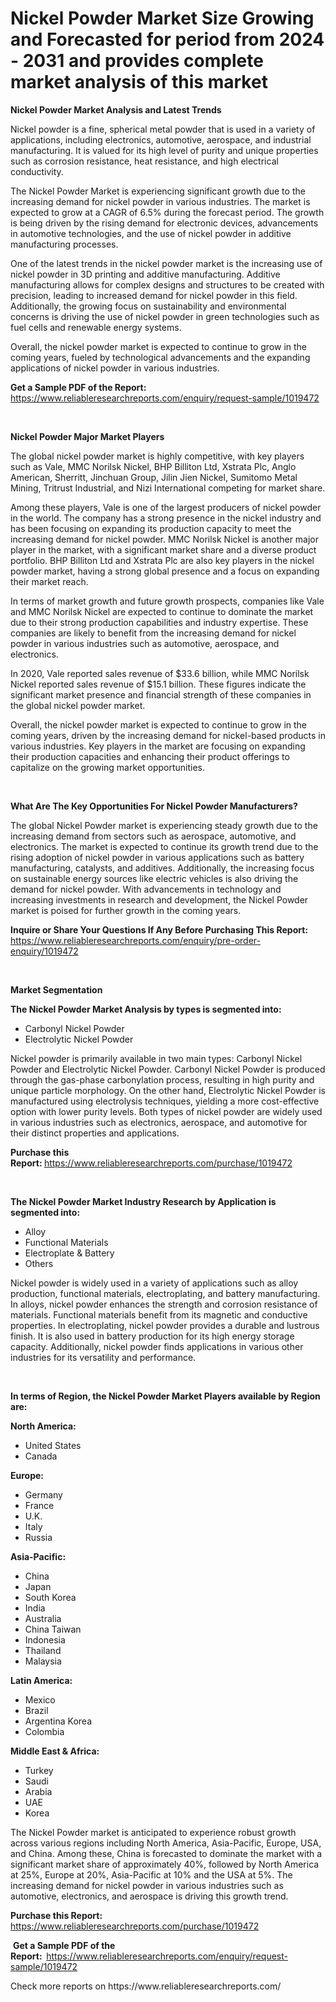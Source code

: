 <p><h1>Nickel Powder Market Size Growing and Forecasted for period from 2024 - 2031 and provides complete market analysis of this market</h1></p><p><strong>Nickel Powder Market Analysis and Latest Trends</strong></p>
<p><p>Nickel powder is a fine, spherical metal powder that is used in a variety of applications, including electronics, automotive, aerospace, and industrial manufacturing. It is valued for its high level of purity and unique properties such as corrosion resistance, heat resistance, and high electrical conductivity.</p><p>The Nickel Powder Market is experiencing significant growth due to the increasing demand for nickel powder in various industries. The market is expected to grow at a CAGR of 6.5% during the forecast period. The growth is being driven by the rising demand for electronic devices, advancements in automotive technologies, and the use of nickel powder in additive manufacturing processes.</p><p>One of the latest trends in the nickel powder market is the increasing use of nickel powder in 3D printing and additive manufacturing. Additive manufacturing allows for complex designs and structures to be created with precision, leading to increased demand for nickel powder in this field. Additionally, the growing focus on sustainability and environmental concerns is driving the use of nickel powder in green technologies such as fuel cells and renewable energy systems.</p><p>Overall, the nickel powder market is expected to continue to grow in the coming years, fueled by technological advancements and the expanding applications of nickel powder in various industries.</p></p>
<p><strong>Get a Sample PDF of the Report:&nbsp;</strong> <a href="https://www.reliableresearchreports.com/enquiry/request-sample/1019472">https://www.reliableresearchreports.com/enquiry/request-sample/1019472</a></p>
<p>&nbsp;</p>
<p><strong>Nickel Powder Major Market Players</strong></p>
<p><p>The global nickel powder market is highly competitive, with key players such as Vale, MMC Norilsk Nickel, BHP Billiton Ltd, Xstrata Plc, Anglo American, Sherritt, Jinchuan Group, Jilin Jien Nickel, Sumitomo Metal Mining, Tritrust Industrial, and Nizi International competing for market share.</p><p>Among these players, Vale is one of the largest producers of nickel powder in the world. The company has a strong presence in the nickel industry and has been focusing on expanding its production capacity to meet the increasing demand for nickel powder. MMC Norilsk Nickel is another major player in the market, with a significant market share and a diverse product portfolio. BHP Billiton Ltd and Xstrata Plc are also key players in the nickel powder market, having a strong global presence and a focus on expanding their market reach.</p><p>In terms of market growth and future growth prospects, companies like Vale and MMC Norilsk Nickel are expected to continue to dominate the market due to their strong production capabilities and industry expertise. These companies are likely to benefit from the increasing demand for nickel powder in various industries such as automotive, aerospace, and electronics.</p><p>In 2020, Vale reported sales revenue of $33.6 billion, while MMC Norilsk Nickel reported sales revenue of $15.1 billion. These figures indicate the significant market presence and financial strength of these companies in the global nickel powder market.</p><p>Overall, the nickel powder market is expected to continue to grow in the coming years, driven by the increasing demand for nickel-based products in various industries. Key players in the market are focusing on expanding their production capacities and enhancing their product offerings to capitalize on the growing market opportunities.</p></p>
<p>&nbsp;</p>
<p><strong>What Are The Key Opportunities For Nickel Powder Manufacturers?</strong></p>
<p><p>The global Nickel Powder market is experiencing steady growth due to the increasing demand from sectors such as aerospace, automotive, and electronics. The market is expected to continue its growth trend due to the rising adoption of nickel powder in various applications such as battery manufacturing, catalysts, and additives. Additionally, the increasing focus on sustainable energy sources like electric vehicles is also driving the demand for nickel powder. With advancements in technology and increasing investments in research and development, the Nickel Powder market is poised for further growth in the coming years.</p></p>
<p><strong>Inquire or Share Your Questions If Any Before Purchasing This Report:</strong> <a href="https://www.reliableresearchreports.com/enquiry/pre-order-enquiry/1019472">https://www.reliableresearchreports.com/enquiry/pre-order-enquiry/1019472</a></p>
<p>&nbsp;</p>
<p><strong>Market Segmentation</strong></p>
<p><strong>The Nickel Powder Market Analysis by types is segmented into:</strong></p>
<p><ul><li>Carbonyl Nickel Powder</li><li>Electrolytic Nickel Powder</li></ul></p>
<p><p>Nickel powder is primarily available in two main types: Carbonyl Nickel Powder and Electrolytic Nickel Powder. Carbonyl Nickel Powder is produced through the gas-phase carbonylation process, resulting in high purity and unique particle morphology. On the other hand, Electrolytic Nickel Powder is manufactured using electrolysis techniques, yielding a more cost-effective option with lower purity levels. Both types of nickel powder are widely used in various industries such as electronics, aerospace, and automotive for their distinct properties and applications.</p></p>
<p><strong>Purchase this Report:&nbsp;</strong><a href="https://www.reliableresearchreports.com/purchase/1019472">https://www.reliableresearchreports.com/purchase/1019472</a></p>
<p>&nbsp;</p>
<p><strong>The Nickel Powder Market Industry Research by Application is segmented into:</strong></p>
<p><ul><li>Alloy</li><li>Functional Materials</li><li>Electroplate & Battery</li><li>Others</li></ul></p>
<p><p>Nickel powder is widely used in a variety of applications such as alloy production, functional materials, electroplating, and battery manufacturing. In alloys, nickel powder enhances the strength and corrosion resistance of materials. Functional materials benefit from its magnetic and conductive properties. In electroplating, nickel powder provides a durable and lustrous finish. It is also used in battery production for its high energy storage capacity. Additionally, nickel powder finds applications in various other industries for its versatility and performance.</p></p>
<p>&nbsp;</p>
<p><strong>In terms of Region, the Nickel Powder Market Players available by Region are:</strong></p>
<p>
    <p> <strong> North America: </strong>
        <ul>
            <li>United States</li>
            <li>Canada</li>
        </ul>
        </p> 
    <p> <strong> Europe: </strong>
        <ul>
            <li>Germany</li>
            <li>France</li>
            <li>U.K.</li>
            <li>Italy</li>
            <li>Russia</li>
        </ul>
        </p> 
    <p> <strong> Asia-Pacific: </strong>
        <ul>
            <li>China</li>
            <li>Japan</li>
            <li>South Korea</li>
            <li>India</li>
            <li>Australia</li>
            <li>China Taiwan</li>
            <li>Indonesia</li>
            <li>Thailand</li>
            <li>Malaysia</li>
        </ul>
        </p> 
    <p> <strong> Latin America: </strong>
        <ul>
            <li>Mexico</li>
            <li>Brazil</li>
            <li>Argentina Korea</li>
            <li>Colombia</li>
        </ul>
        </p> 
    <p> <strong> Middle East & Africa: </strong>
        <ul>
            <li>Turkey</li>
            <li>Saudi</li>
            <li>Arabia</li>
            <li>UAE</li>
            <li>Korea</li>
        </ul>
    </p>
    </p>
<p><p>The Nickel Powder market is anticipated to experience robust growth across various regions including North America, Asia-Pacific, Europe, USA, and China. Among these, China is forecasted to dominate the market with a significant market share of approximately 40%, followed by North America at 25%, Europe at 20%, Asia-Pacific at 10% and the USA at 5%. The increasing demand for nickel powder in various industries such as automotive, electronics, and aerospace is driving this growth trend.</p></p>
<p><strong>Purchase this Report: </strong><a href="https://www.reliableresearchreports.com/purchase/1019472">https://www.reliableresearchreports.com/purchase/1019472</a></p>
<p>&nbsp;<strong>Get a Sample PDF of the Report:&nbsp;&nbsp;</strong><a href="https://www.reliableresearchreports.com/enquiry/request-sample/1019472">https://www.reliableresearchreports.com/enquiry/request-sample/1019472</a></p>
<p><strong></strong></p>
<p>Check more reports on https://www.reliableresearchreports.com/</p>